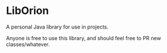 # LibOrion
A personal Java library for use in projects.

Anyone is free to use this library, and should feel free to PR new classes/whatever.
